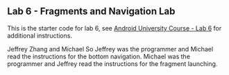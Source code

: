 ## Lab 6 - Fragments and Navigation Lab

This is the starter code for lab 6, see [Android University Course - Lab 6](https://courses.codepath.org/courses/android_university/unit/6#!exercises) for additional instructions.

Jeffrey Zhang and Michael So
Jeffrey was the programmer and Michael read the instructions for the bottom navigation.
Michael was the programmer and Jeffrey read the instructions for the fragment launching.



